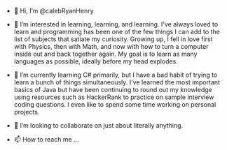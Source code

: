 - 👋 Hi, I’m @calebRyanHenry
- 👀 I’m interested in learning, learning, and learning. I've always loved to learn and programming has been one of the
        few things I can add to the list of subjects that satiate my curiosity. Growing up, I fell in love first with
        Physics, then with Math, and now with how to turn a computer inside out and back together again. My goal
        is to learn as many languages as possible, ideally before my head explodes.
        
- 🌱 I’m currently learning C# primarily, but I have a bad habit of trying to learn a bunch of things simultaneously.
        I've learned the most important basics of Java but have been continuing to round out my knowledge
        using resources such as HackerRank to practice on sample interview coding questions. I even like to spend some time
        working on personal projects.
        
- 💞️ I’m looking to collaborate on just about literally anything.
- 📫 How to reach me ...

<!---
calebRyanHenry/calebRyanHenry is a ✨ special ✨ repository because its `README.md` (this file) appears on your GitHub profile.
You can click the Preview link to take a look at your changes.
--->
